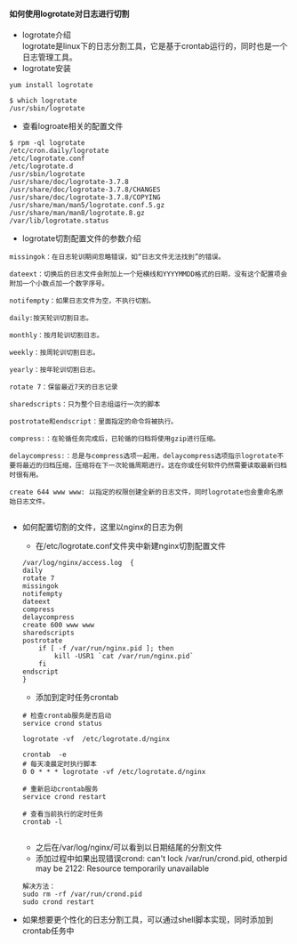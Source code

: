 #### 如何使用logrotate对日志进行切割
* logrotate介绍<br/>
logrotate是linux下的日志分割工具，它是基于crontab运行的，同时也是一个日志管理工具。
* logrotate安装
```
yum install logrotate

$ which logrotate
/usr/sbin/logrotate

```
* 查看logroate相关的配置文件<br/>
```
$ rpm -ql logrotate
/etc/cron.daily/logrotate
/etc/logrotate.conf
/etc/logrotate.d
/usr/sbin/logrotate
/usr/share/doc/logrotate-3.7.8
/usr/share/doc/logrotate-3.7.8/CHANGES
/usr/share/doc/logrotate-3.7.8/COPYING
/usr/share/man/man5/logrotate.conf.5.gz
/usr/share/man/man8/logrotate.8.gz
/var/lib/logrotate.status
```

* logrotate切割配置文件的参数介绍
```
missingok：在日志轮训期间忽略错误，如“日志文件无法找到”的错误。

dateext：切换后的日志文件会附加上一个短横线和YYYYMMDD格式的日期，没有这个配置项会附加一个小数点加一个数字序号。

notifempty：如果日志文件为空，不执行切割。

daily:按天轮训切割日志。

monthly：按月轮训切割日志。

weekly：按周轮训切割日志。

yearly：按年轮训切割日志。

rotate 7：保留最近7天的日志记录

sharedscripts：只为整个日志组运行一次的脚本

postrotate和endscript：里面指定的命令将被执行。

compress:：在轮循任务完成后，已轮循的归档将使用gzip进行压缩。

delaycompress:：总是与compress选项一起用，delaycompress选项指示logrotate不要将最近的归档压缩，压缩将在下一次轮循周期进行。这在你或任何软件仍然需要读取最新归档时很有用。

create 644 www www: 以指定的权限创建全新的日志文件，同时logrotate也会重命名原始日志文件。


```


* 如何配置切割的文件，这里以nginx的日志为例<br/>
    * 在/etc/logrotate.conf文件夹中新建nginx切割配置文件
    ```
    /var/log/nginx/access.log  {
    daily
    rotate 7
    missingok
    notifempty
    dateext
    compress
    delaycompress
    create 600 www www
    sharedscripts
    postrotate
        if [ -f /var/run/nginx.pid ]; then
            kill -USR1 `cat /var/run/nginx.pid`
        fi
    endscript
    }

    ```

    * 添加到定时任务crontab
    ```
    # 检查crontab服务是否启动
    service crond status

    logrotate -vf  /etc/logrotate.d/nginx

    crontab  -e  
    # 每天凌晨定时执行脚本
    0 0 * * * logrotate -vf /etc/logrotate.d/nginx  

    # 重新启动crontab服务
    service crond restart

    # 查看当前执行的定时任务
    crontab -l


    ```
    *  之后在/var/log/nginx/可以看到以日期结尾的分割文件
    * 添加过程中如果出现错误crond: can't lock /var/run/crond.pid, otherpid may be 2122: Resource temporarily unavailable
    ```
    解决方法：
    sudo rm -rf /var/run/crond.pid 
    sudo crond restart
    ```
* 如果想要更个性化的日志分割工具，可以通过shell脚本实现，同时添加到crontab任务中